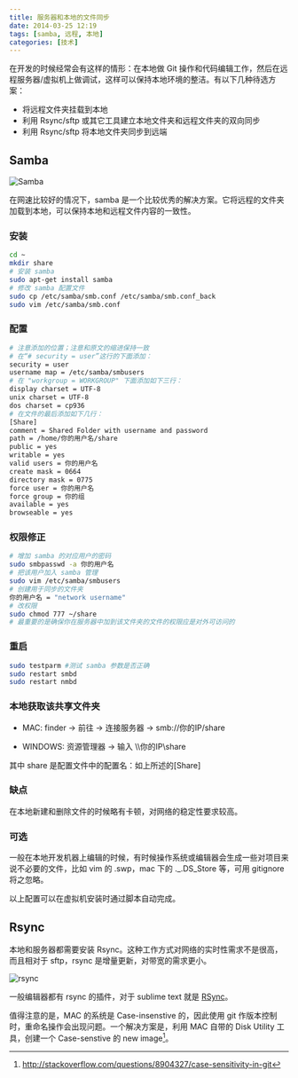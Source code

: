 ```yaml
---
title: 服务器和本地的文件同步
date: 2014-03-25 12:19
tags: [samba, 远程, 本地] 
categories: [技术]
---
```


在开发的时候经常会有这样的情形：在本地做 Git 操作和代码编辑工作，然后在远程服务器/虚拟机上做调试，这样可以保持本地环境的整洁。有以下几种待选方案：

- 将远程文件夹挂载到本地
- 利用 Rsync/sftp 或其它工具建立本地文件夹和远程文件夹的双向同步
- 利用 Rsync/sftp 将本地文件夹同步到远端

<!--more-->

## Samba

![Samba](http://wulfric.qiniudn.com/samba.png "Samba")

在网速比较好的情况下，samba 是一个比较优秀的解决方案。它将远程的文件夹加载到本地，可以保持本地和远程文件内容的一致性。

### 安装

~~~ bash
cd ~
mkdir share
# 安装 samba
sudo apt-get install samba
# 修改 samba 配置文件
sudo cp /etc/samba/smb.conf /etc/samba/smb.conf_back
sudo vim /etc/samba/smb.conf
~~~

### 配置

~~~ bash
# 注意添加的位置；注意和原文的缩进保持一致
# 在“# security = user”这行的下面添加： 
security = user 
username map = /etc/samba/smbusers
# 在 "workgroup = WORKGROUP" 下面添加如下三行： 
display charset = UTF-8 
unix charset = UTF-8 
dos charset = cp936
# 在文件的最后添加如下几行： 
[Share]
comment = Shared Folder with username and password 
path = /home/你的用户名/share 
public = yes 
writable = yes 
valid users = 你的用户名 
create mask = 0664
directory mask = 0775
force user = 你的用户名 
force group = 你的组 
available = yes 
browseable = yes
~~~

### 权限修正

~~~ bash
# 增加 samba 的对应用户的密码
sudo smbpasswd -a 你的用户名
# 把该用户加入 samba 管理
sudo vim /etc/samba/smbusers
# 创建用于同步的文件夹
你的用户名 = "network username"
# 改权限
sudo chmod 777 ~/share
# 最重要的是确保你在服务器中加到该文件夹的文件的权限应是对外可访问的
~~~

### 重启

~~~ bash
sudo testparm #测试 samba 参数是否正确
sudo restart smbd
sudo restart nmbd
~~~

### 本地获取该共享文件夹

- MAC: finder -> 前往 -> 连接服务器 -> smb://你的IP/share

- WINDOWS: 资源管理器 -> 输入 \\\你的IP\share

其中 share 是配置文件中的配置名：如上所述的[Share]

### 缺点

在本地新建和删除文件的时候略有卡顿，对网络的稳定性要求较高。

### 可选

一般在本地开发机器上编辑的时候，有时候操作系统或编辑器会生成一些对项目来说不必要的文件，比如 vim 的 .swp，mac 下的 ._.DS_Store 等，可用 gitignore 将之忽略。

以上配置可以在虚拟机安装时通过脚本自动完成。

## Rsync

本地和服务器都需要安装 Rsync。这种工作方式对网络的实时性需求不是很高，而且相对于 sftp，rsync 是增量更新，对带宽的需求更小。

![rsync](http://wulfric.qiniudn.com/rsync.jpg)

一般编辑器都有 rsync 的插件，对于 sublime text 就是 [RSync](https://sublime.wbond.net/packages/RSync)。

值得注意的是，MAC 的系统是 Case-insenstive 的，因此使用 git 作版本控制时，重命名操作会出现问题。一个解决方案是，利用 MAC 自带的 Disk Utility 工具，创建一个 Case-senstive 的 new image[^1]。

[^1]: http://stackoverflow.com/questions/8904327/case-sensitivity-in-git